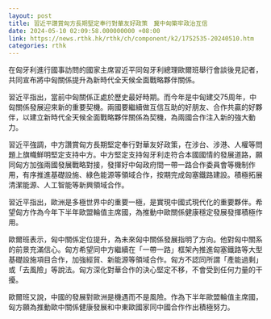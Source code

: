 ```yaml
---
layout: post
title: 習近平讚賞匈方長期堅定奉行對華友好政策　冀中匈築牢政治互信
date: 2024-05-10 02:09:58.000000000 +08:00
link: https://news.rthk.hk/rthk/ch/component/k2/1752535-20240510.htm
categories: rthk
---
```


在匈牙利進行國事訪問的國家主席習近平同匈牙利總理歐爾班舉行會談後見記者，共同宣布將中匈關係提升為新時代全天候全面戰略夥伴關係。

習近平指出，當前中匈關係正處於歷史最好時期。而今年是中匈建交75周年，中匈關係發展迎來新的重要契機。兩國要繼續做互信互助的好朋友、合作共贏的好夥伴，以建立新時代全天候全面戰略夥伴關係為契機，為兩國合作注入新的強大動力。

習近平強調，中方讚賞匈方長期堅定奉行對華友好政策，在涉台、涉港、人權等問題上旗幟鮮明堅定支持中方。中方堅定支持匈牙利走符合本國國情的發展道路，願同匈方加強兩國發展戰略對接，發揮好中匈政府間一帶一路合作委員會等機制作用，有序推進基礎設施、綠色能源等領域合作，按期完成匈塞鐵路建設。積極拓展清潔能源、人工智能等新興領域合作。

習近平指出，歐洲是多極世界中的重要一極，是實現中國式現代化的重要夥伴。希望匈方作為今年下半年歐盟輪值主席國，為推動中歐關係健康穩定發展發揮積極作用。

歐爾班表示，匈中關係定位提升，為未來匈中關係發展指明了方向。他對匈中關系的前景充滿信心。匈方希望同中方繼續在「一帶一路」框架內推進匈塞鐵路等大型基礎設施項目合作，加強經貿、新能源等領域合作。匈方不認同所謂「產能過剩」或「去風險」等說法。匈方深化對華合作的決心堅定不移，不會受到任何力量的干擾。

歐爾班又說，中國的發展對歐洲是機遇而不是風險。作為下半年歐盟輪值主席國，匈方願為推動歐中關係健康發展和中東歐國家同中國合作作出積極努力。
